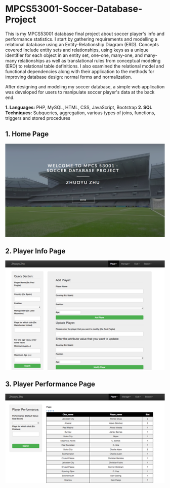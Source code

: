 # MPCS53001-Soccer-Database-Project
This is my MPCS53001 database final project about soccer player's info and performance statistics. I start by gathering requirements and modelling a relational database using an Entity-Relationship Diagram (ERD). Concepts covered include entity sets and relationships, using keys as a unique identifier for each object in an entity set, one-one, many-one, and many-many relationships as well as translational rules from conceptual modeling (ERD) to relational table definitions. I also examined the relational model and functional dependencies along with their application to the methods for improving database design: normal forms and normalization.

After designing and modeling my soccer database, a simple web application was developed for users to manipulate soccer player's data at the back end.

**1. Languages:** PHP, MySQL, HTML, CSS, JavaScript, Bootstrap
**2. SQL Techniques:** Subqueries, aggregation, various types of joins, functions, triggers and stored procedures

## 1. Home Page
![alt tag](homepage.png)

## 2. Player Info Page
![alt tag](playerinfo.png)

## 3. Player Performance Page
![alt tag](playerstat.png)

